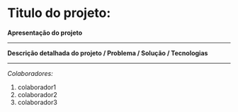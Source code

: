 # Titulo do projeto:

**Apresentação do projeto**
<hr>

**Descrição detalhada do projeto / Problema /  Solução / Tecnologias**

<hr>

*Colaboradores:*
<ol>
  <li>colaborador1</li>
  <li>colaborador2</li>
  <li>colaborador3</li>
</ol>

